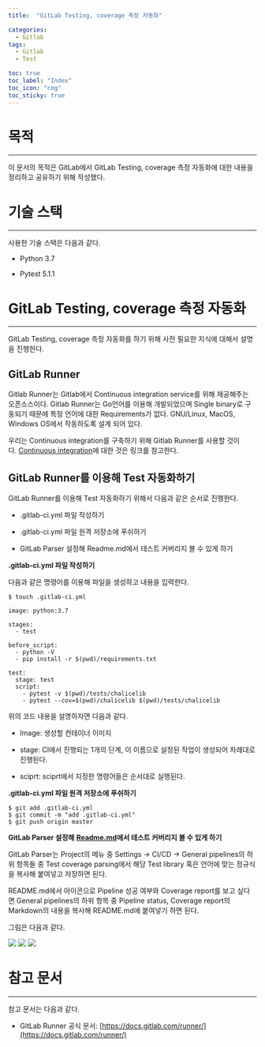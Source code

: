 ```yaml
---
title:  "GitLab Testing, coverage 측정 자동화"

categories:
  - Gitlab
tags:
  - Gitlab
  - Test

toc: true
toc_label: "Index"
toc_icon: "cog"
toc_sticky: true
---
```


목적
==

* * *

이 문서의 목적은 GitLab에서 GitLab Testing, coverage 측정 자동화에 대한 내용을 정리하고 공유하기 위해 작성했다. 

  

기술 스택
=====

* * *

사용한 기술 스택은 다음과 같다. 

*   Python 3.7
    
*   Pytest 5.1.1
    

  

GitLab Testing, coverage 측정 자동화
===============================

* * *

GitLab Testing, coverage 측정 자동화를 하기 위해 사전 필요한 지식에 대해서 설명을 진행한다. 

GitLab Runner
-------------

Gitlab Runner는 Gitlab에서 Continuous integration service를 위해 제공해주는 오픈소스이다. Gitlab Runner는 Go언어를 이용해 개발되었으며 Single binary로 구동되기 때문에 특정 언어에 대한 Requirements가 없다. GNU/Linux, MacOS, Windows OS에서 작동하도록 설계 되어 있다. 

우리는 Continuous integration를 구축하기 위해 Gitlab Runner를 사용할 것이다. [Continuous integration](https://ko.wikipedia.org/wiki/%EC%A7%80%EC%86%8D%EC%A0%81_%ED%86%B5%ED%95%A9)에 대한 것은 링크를 참고한다. 

  

GitLab Runner를 이용해 Test 자동화하기 
------------------------------

GitLab Runner를 이용해 Test 자동화하기 위해서 다음과 같은 순서로 진행한다. 

*   .gitlab-ci.yml 파일 작성하기 
    
*   .gitlab-ci.yml 파일 원격 저장소에 푸쉬하기 
    
*   GitLab Parser 설정해 Readme.md에서 테스트 커버리지 볼 수 있게 하기 
    

  

**.gitlab-ci.yml 파일 작성하기** 

다음과 같은 명령어를 이용해 파일을 생성하고 내용을 입력한다.

```
$ touch .gitlab-ci.yml
```

  

```
image: python:3.7

stages:
  - test

before_script:
  - python -V
  - pip install -r $(pwd)/requirements.txt

test:
  stage: test
  script:
    - pytest -v $(pwd)/tests/chalicelib
    - pytest --cov=$(pwd)/chalicelib $(pwd)/tests/chalicelib
```

위의 코드 내용을 설명하자면 다음과 같다.

*   Image: 생성할 컨테이너 이미지 
    
*   stage: CI에서 진행되는 1개의 단계, 이 이름으로 설정된 작업이 생성되어 차례대로 진행된다. 
    
*   sciprt: sciprt에서 지정한 명령어들은 순서대로 실행된다.
    

  

**.gitlab-ci.yml 파일 원격 저장소에 푸쉬하기** 

```
$ git add .gitlab-ci.yml
$ git commit -m "add .gitlab-ci.yml"
$ git push origin master 
```

  

**GitLab Parser 설정해** [**Readme.md**](http://readme.md/)**에서 테스트 커버리지 볼 수 있게 하기** 

GitLab Parser는 Project의 메뉴 중 Settings → CI/CD → General pipelines의 하위 항목들 중 Test coverage parsing에서 해당 Test library 혹은 언어에 맞는 정규식을 복사해 붙여넣고 저장하면 된다. 

README.md에서 아이콘으로 Pipeline 성공 여부와 Coverage report를 보고 싶다면 General pipelines의 하위 항목 중 Pipeline status, Coverage report의 Markdown의 내용을 복사해 README.md에 붙여넣기 하면 된다. 

그림은 다음과 같다. 

![](/assets/images/gitlab1.jpg)
![](/assets/images/gitlab2.jpg)
![](/assets/images/gitlab3.jpg)



  

참고 문서
=====

* * *

참고 문서는 다음과 같다. 

*   GitLab Runner 공식 문서: [https://docs.gitlab.com/runner/](https://docs.gitlab.com/runner/)
